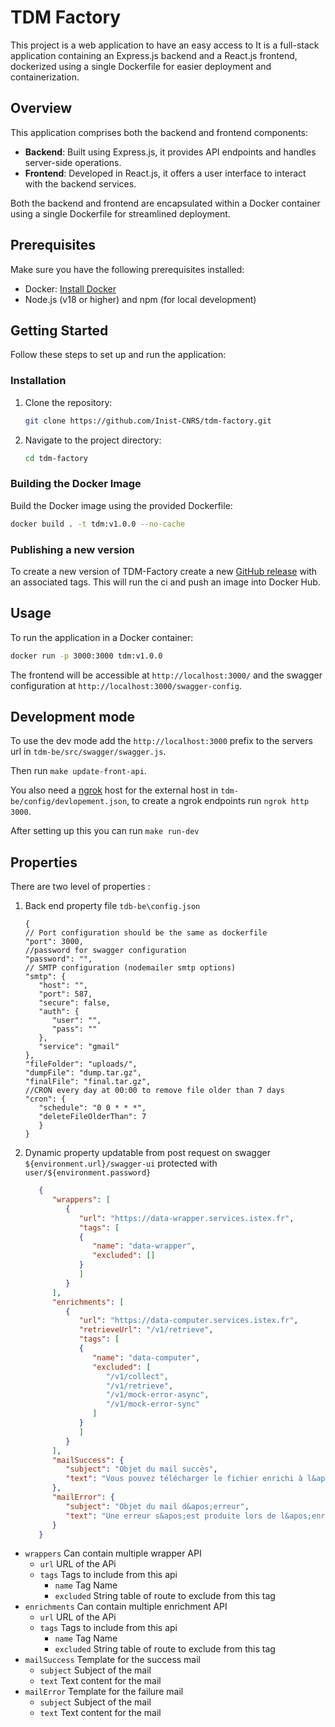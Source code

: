 # TDM Factory

This project is a web application to have an easy access to 
It is a full-stack application containing an Express.js backend and a React.js frontend, dockerized using a single Dockerfile for easier deployment and containerization.

## Overview

This application comprises both the backend and frontend components:

- **Backend**: Built using Express.js, it provides API endpoints and handles server-side operations.
- **Frontend**: Developed in React.js, it offers a user interface to interact with the backend services.

Both the backend and frontend are encapsulated within a Docker container using a single Dockerfile for streamlined deployment.

## Prerequisites

Make sure you have the following prerequisites installed:

- Docker: [Install Docker](https://docs.docker.com/get-docker/)
- Node.js (v18 or higher) and npm (for local development)

## Getting Started

Follow these steps to set up and run the application:

### Installation

1. Clone the repository:

   ```bash
   git clone https://github.com/Inist-CNRS/tdm-factory.git
   ```

2. Navigate to the project directory:

   ```bash
   cd tdm-factory
   ```


### Building the Docker Image

Build the Docker image using the provided Dockerfile:

```bash
docker build . -t tdm:v1.0.0 --no-cache
```

### Publishing a new version

To create a new version of TDM-Factory create a new 
[GitHub release](https://github.com/Inist-CNRS/tdm-factory/releases/new) with an associated tags.
This will run the ci and push an image into Docker Hub.

## Usage

To run the application in a Docker container:

```bash
docker run -p 3000:3000 tdm:v1.0.0
```

The frontend will be accessible at `http://localhost:3000/` and the swagger configuration at `http://localhost:3000/swagger-config`.

## Development mode

To use the dev mode add the `http://localhost:3000` prefix to the servers url in `tdm-be/src/swagger/swagger.js`.

Then run `make update-front-api`.

You also need a [ngrok](https://ngrok.com/) host for the external host in `tdm-be/config/devlopement.json`,
to create a ngrok endpoints run `ngrok http 3000`.

After setting up this you can run `make run-dev`

## Properties

There are two level of properties :

1. Back end property file `tdb-be\config.json`
   ```json5
   {
   // Port configuration should be the same as dockerfile
   "port": 3000,
   //password for swagger configuration
   "password": "",
   // SMTP configuration (nodemailer smtp options)
   "smtp": {
      "host": "",
      "port": 587,
      "secure": false,
      "auth": {
         "user": "",
         "pass": ""
      },
      "service": "gmail"
   },
   "fileFolder": "uploads/",
   "dumpFile": "dump.tar.gz",
   "finalFile": "final.tar.gz",
   //CRON every day at 00:00 to remove file older than 7 days
   "cron": {
      "schedule": "0 0 * * *",
      "deleteFileOlderThan": 7
      }
   }
    ```
2. Dynamic property updatable from post request on swagger `${environment.url}/swagger-ui` protected with `user/${environment.password}`

   ```json
      {
         "wrappers": [
            {
               "url": "https://data-wrapper.services.istex.fr",
               "tags": [
               {
                  "name": "data-wrapper",
                  "excluded": []
               }
               ]
            }
         ],
         "enrichments": [
            {
               "url": "https://data-computer.services.istex.fr",
               "retrieveUrl": "/v1/retrieve",
               "tags": [
               {
                  "name": "data-computer",
                  "excluded": [
                     "/v1/collect",
                     "/v1/retrieve",
                     "/v1/mock-error-async",
                     "/v1/mock-error-sync"
                  ]
               }
               ]
            }
         ],
         "mailSuccess": {
            "subject": "Objet du mail succès",
            "text": "Vous pouvez télécharger le fichier enrichi à l&apos;adresse ci-dessous"
         },
         "mailError": {
            "subject": "Objet du mail d&apos;erreur",
            "text": "Une erreur s&apos;est produite lors de l&apos;enrichissement"
         }
      }
   ```
- `wrappers` Can contain multiple wrapper API
   - `url` URL of the APi
   - `tags` Tags to include from this api
      - `name` Tag Name 
      - `excluded` String table of route to exclude from this tag
- `enrichments` Can contain multiple enrichment API
   - `url` URL of the APi
   - `tags` Tags to include from this api
      - `name` Tag Name 
      - `excluded` String table of route to exclude from this tag
- `mailSuccess` Template for the success mail
   - `subject` Subject of the mail
   - `text` Text content for the mail
- `mailError` Template for the failure mail
   - `subject` Subject of the mail
   - `text` Text content for the mail
